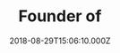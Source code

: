 ---
templateKey: testimonial
name: Tamara Lohan
title: Founder of
company: Mr and Mrs Smith
url: https://mrandmrssmith.com
image: portraits/tamara-lohan.jpg
logo: companies/mrandmrssmith.svg
date: 2018-08-29T15:06:10.000Z
emphasis: connected
testimonial: My number 1 resource for any question or problem I have… so responsive, helpful and connected that I’m yet to have any issue unresolved by my fellow members… it’s truly special
---